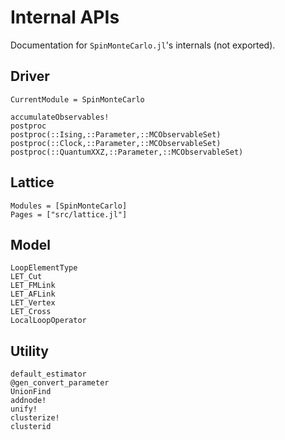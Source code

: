 # Internal APIs

Documentation for `SpinMonteCarlo.jl`'s internals (not exported).

## Driver

```@meta
CurrentModule = SpinMonteCarlo
```

```@docs
accumulateObservables!
postproc
postproc(::Ising,::Parameter,::MCObservableSet)
postproc(::Clock,::Parameter,::MCObservableSet)
postproc(::QuantumXXZ,::Parameter,::MCObservableSet)
```

## Lattice

```@autodocs
Modules = [SpinMonteCarlo]
Pages = ["src/lattice.jl"]
```

## Model

```@docs
LoopElementType
LET_Cut
LET_FMLink
LET_AFLink
LET_Vertex
LET_Cross
LocalLoopOperator
```

## Utility
```@docs
default_estimator
@gen_convert_parameter
UnionFind
addnode!
unify!
clusterize!
clusterid
```
